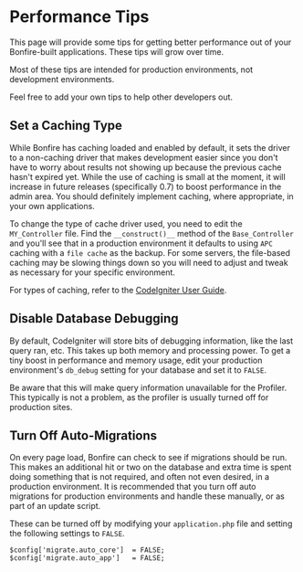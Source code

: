 # Performance Tips

This page will provide some tips for getting better performance out of your Bonfire-built applications. These tips will grow over time.

Most of these tips are intended for production environments, not development environments.

Feel free to add your own tips to help other developers out.

## Set a Caching Type

While Bonfire has caching loaded and enabled by default, it sets the driver to a non-caching driver that makes development easier since you don't have to worry about results not showing up because the previous cache hasn't expired yet. While the use of caching is small at the moment, it will increase in future releases (specifically 0.7) to boost performance in the admin area. You should definitely implement caching, where appropriate, in your own applications.

To change the type of cache driver used, you need to edit the `MY_Controller` file. Find the `__construct()__` method of the `Base_Controller` and you'll see that in a production environment it defaults to using `APC` caching with a `file cache` as the backup. For some servers, the file-based caching may be slowing things down so you will need to adjust and tweak as necessary for your specific environment.

For types of caching, refer to the [CodeIgniter User Guide](http://codeigniter.com/user_guide/libraries/caching.html).

## Disable Database Debugging

By default, CodeIgniter will store bits of debugging information, like the last query ran, etc. This takes up both memory and processing power. To get a tiny boost in performance and memory usage, edit your production environment's `db_debug` setting for your database and set it to `FALSE`.

Be aware that this will make query information unavailable for the Profiler. This typically is not a problem, as the profiler is usually turned off for production sites.

## Turn Off Auto-Migrations

On every page load, Bonfire can check to see if migrations should be run. This makes an additional hit or two on the database and extra time is spent doing something that is not required, and often not even desired, in a production environment. It is recommended that you turn off auto migrations for production environments and handle these manually, or as part of an update script.

These can be turned off by modifying your `application.php` file and setting the following settings to `FALSE`.


    $config['migrate.auto_core']  = FALSE;
    $config['migrate.auto_app']   = FALSE;
